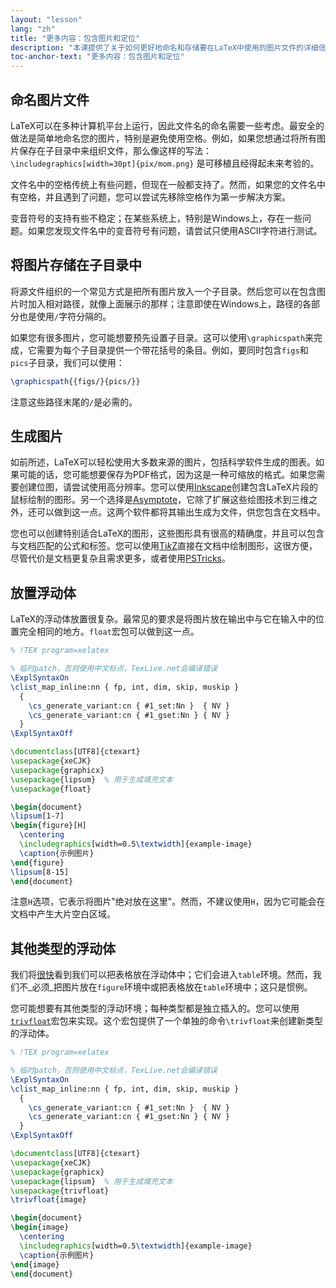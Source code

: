 ```yaml
---
layout: "lesson"
lang: "zh"
title: "更多内容：包含图片和定位"
description: "本课提供了关于如何更好地命名和存储要在LaTeX中使用的图片文件的详细信息，以及如何在LaTeX中创建自己的图片。"
toc-anchor-text: "更多内容：包含图片和定位"
---
```


## 命名图片文件

LaTeX可以在多种计算机平台上运行，因此文件名的命名需要一些考虑。最安全的做法是简单地命名您的图片，特别是避免使用空格。例如，如果您想通过将所有图片保存在子目录中来组织文件，那么像这样的写法：
`\includegraphics[width=30pt]{pix/mom.png}`
是可移植且经得起未来考验的。

文件名中的空格传统上有些问题，但现在一般都支持了。然而，如果您的文件名中有空格，并且遇到了问题，您可以尝试先移除空格作为第一步解决方案。

变音符号的支持有些不稳定；在某些系统上，特别是Windows上，存在一些问题。如果您发现文件名中的变音符号有问题，请尝试只使用ASCII字符进行测试。

## 将图片存储在子目录中

将源文件组织的一个常见方式是把所有图片放入一个子目录。然后您可以在包含图片时加入相对路径，就像上面展示的那样；注意即使在Windows上，路径的各部分也是使用`/`字符分隔的。

如果您有很多图片，您可能想要预先设置子目录。这可以使用`\graphicspath`来完成，它需要为每个子目录提供一个带花括号的条目。例如，要同时包含`figs`和`pics`子目录，我们可以使用：

<!-- {% raw %} -->
```latex
\graphicspath{{figs/}{pics/}}
```
<!-- {% endraw %} -->

注意这些路径末尾的`/`是必需的。

## 生成图片

如前所述，LaTeX可以轻松使用大多数来源的图片，包括科学软件生成的图表。如果可能的话，您可能想要保存为PDF格式，因为这是一种可缩放的格式。如果您需要创建位图，请尝试使用高分辨率。您可以使用[Inkscape](https://inkscape.org/)创建包含LaTeX片段的鼠标绘制的图形。另一个选择是[Asymptote](https://www.ctan.org/pkg/asymptote)，它除了扩展这些绘图技术到三维之外，还可以做到这一点。这两个软件都将其输出生成为文件，供您包含在文档中。

您也可以创建特别适合LaTeX的图形，这些图形具有很高的精确度，并且可以包含与文档匹配的公式和标签。您可以使用[Ti*k*Z](https://ctan.org/pkg/pgf)直接在文档中绘制图形，这很方便，尽管代价是文档更复杂且需求更多，或者使用[PSTricks](https://ctan.org/pkg/pstricks-base)。

## 放置浮动体

LaTeX的浮动体放置很复杂。最常见的要求是将图片放在输出中与它在输入中的位置完全相同的地方。`float`宏包可以做到这一点。

```latex
% !TEX program=xelatex

% 临时patch，否则使用中文标点，TexLive.net会编译错误
\ExplSyntaxOn
\clist_map_inline:nn { fp, int, dim, skip, muskip }
  {
    \cs_generate_variant:cn { #1_set:Nn }  { NV }
    \cs_generate_variant:cn { #1_gset:Nn } { NV }
  }
\ExplSyntaxOff

\documentclass[UTF8]{ctexart}
\usepackage{xeCJK}
\usepackage{graphicx}
\usepackage{lipsum}  % 用于生成填充文本
\usepackage{float}

\begin{document}
\lipsum[1-7]
\begin{figure}[H]
  \centering
  \includegraphics[width=0.5\textwidth]{example-image}
  \caption{示例图片}
\end{figure}
\lipsum[8-15]
\end{document}
```

注意`H`选项，它表示将图片"绝对放在这里"。然而，不建议使用`H`，因为它可能会在文档中产生大片空白区域。

## 其他类型的浮动体

我们将[很快](lesson-08)看到我们可以把表格放在浮动体中；它们会进入`table`环境。然而，我们不_必须_把图片放在`figure`环境中或把表格放在`table`环境中；这只是惯例。

您可能想要有其他类型的浮动环境；每种类型都是独立插入的。您可以使用[`trivfloat`](https://ctan.org/pkg/trivfloat)宏包来实现。这个宏包提供了一个单独的命令`\trivfloat`来创建新类型的浮动体。

```latex
% !TEX program=xelatex

% 临时patch，否则使用中文标点，TexLive.net会编译错误
\ExplSyntaxOn
\clist_map_inline:nn { fp, int, dim, skip, muskip }
  {
    \cs_generate_variant:cn { #1_set:Nn }  { NV }
    \cs_generate_variant:cn { #1_gset:Nn } { NV }
  }
\ExplSyntaxOff

\documentclass[UTF8]{ctexart}
\usepackage{xeCJK}
\usepackage{graphicx}
\usepackage{lipsum}  % 用于生成填充文本
\usepackage{trivfloat}
\trivfloat{image}

\begin{document}
\begin{image}
  \centering
  \includegraphics[width=0.5\textwidth]{example-image}
  \caption{示例图片}
\end{image}
\end{document}
```

